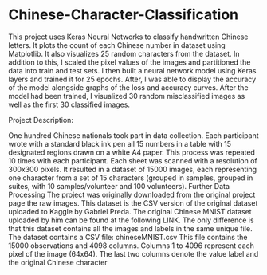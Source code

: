 # Chinese-Character-Classification
This project uses Keras Neural Networks to classify handwritten Chinese letters. It plots the count of each Chinese number in dataset using Matplotlib. It also visualizes 25 random characters from the dataset. In addition to this, I scaled the pixel values of the images and partitioned the data into train and test sets. I then built a neural network model using Keras layers and trained it for 25 epochs. After, I was able to display the accuracy of the model alongside graphs of the loss and accuracy curves. After the model had been trained, I visualized 30 random misclassified images as well as the first 30 classified images. 

Project Description:

One hundred Chinese nationals took part in data collection. Each participant wrote with a standard black ink pen all 15 numbers in a table with 15 designated regions drawn on a white A4 paper. This process was repeated 10 times with each participant. Each sheet was scanned with a resolution of 300x300 pixels.
It resulted in a dataset of 15000 images, each representing one character from a set of 15 characters (grouped in samples, grouped in suites, with 10 samples/volunteer and 100 volunteers).
Further Data Processing
The project was originally downloaded from the original project page the raw images.
This dataset is the CSV version of the original dataset uploaded to Kaggle by Gabriel Preda. The original Chinese MNIST dataset uploaded by him can be found at the following LINK. The only difference is that this dataset contains all the images and labels in the same unique file.
The dataset contains a CSV file: chineseMNIST.csv
This file contains the 15000 observations and 4098 columns. Columns 1 to 4096 represent each pixel of the image (64x64). The last two columns denote the value label and the original Chinese character
